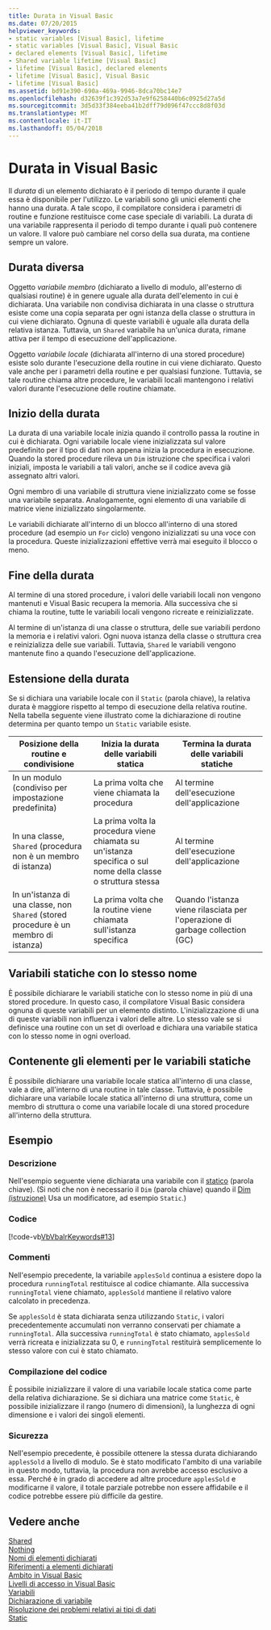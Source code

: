 ```yaml
---
title: Durata in Visual Basic
ms.date: 07/20/2015
helpviewer_keywords:
- static variables [Visual Basic], lifetime
- static variables [Visual Basic], Visual Basic
- declared elements [Visual Basic], lifetime
- Shared variable lifetime [Visual Basic]
- lifetime [Visual Basic], declared elements
- lifetime [Visual Basic], Visual Basic
- lifetime [Visual Basic]
ms.assetid: bd91e390-690a-469a-9946-8dca70bc14e7
ms.openlocfilehash: d32639f1c392d53a7e9f6258440b6c0925d27a5d
ms.sourcegitcommit: 3d5d33f384eeba41b2dff79d096f47ccc8d8f03d
ms.translationtype: MT
ms.contentlocale: it-IT
ms.lasthandoff: 05/04/2018
---
```

# <a name="lifetime-in-visual-basic"></a>Durata in Visual Basic
Il *durata* di un elemento dichiarato è il periodo di tempo durante il quale essa è disponibile per l'utilizzo. Le variabili sono gli unici elementi che hanno una durata. A tale scopo, il compilatore considera i parametri di routine e funzione restituisce come case speciale di variabili. La durata di una variabile rappresenta il periodo di tempo durante i quali può contenere un valore. Il valore può cambiare nel corso della sua durata, ma contiene sempre un valore.  
  
## <a name="different-lifetimes"></a>Durata diversa  
 Oggetto *variabile membro* (dichiarato a livello di modulo, all'esterno di qualsiasi routine) è in genere uguale alla durata dell'elemento in cui è dichiarata. Una variabile non condivisa dichiarata in una classe o struttura esiste come una copia separata per ogni istanza della classe o struttura in cui viene dichiarato. Ognuna di queste variabili è uguale alla durata della relativa istanza. Tuttavia, un `Shared` variabile ha un'unica durata, rimane attiva per il tempo di esecuzione dell'applicazione.  
  
 Oggetto *variabile locale* (dichiarata all'interno di una stored procedure) esiste solo durante l'esecuzione della routine in cui viene dichiarato. Questo vale anche per i parametri della routine e per qualsiasi funzione. Tuttavia, se tale routine chiama altre procedure, le variabili locali mantengono i relativi valori durante l'esecuzione delle routine chiamate.  
  
## <a name="beginning-of-lifetime"></a>Inizio della durata  
 La durata di una variabile locale inizia quando il controllo passa la routine in cui è dichiarata. Ogni variabile locale viene inizializzata sul valore predefinito per il tipo di dati non appena inizia la procedura in esecuzione. Quando la stored procedure rileva un `Dim` istruzione che specifica i valori iniziali, imposta le variabili a tali valori, anche se il codice aveva già assegnato altri valori.  
  
 Ogni membro di una variabile di struttura viene inizializzato come se fosse una variabile separata. Analogamente, ogni elemento di una variabile di matrice viene inizializzato singolarmente.  
  
 Le variabili dichiarate all'interno di un blocco all'interno di una stored procedure (ad esempio un `For` ciclo) vengono inizializzati su una voce con la procedura. Queste inizializzazioni effettive verrà mai eseguito il blocco o meno.  
  
## <a name="end-of-lifetime"></a>Fine della durata  
 Al termine di una stored procedure, i valori delle variabili locali non vengono mantenuti e Visual Basic recupera la memoria. Alla successiva che si chiama la routine, tutte le variabili locali vengono ricreate e reinizializzate.  
  
 Al termine di un'istanza di una classe o struttura, delle sue variabili perdono la memoria e i relativi valori. Ogni nuova istanza della classe o struttura crea e reinizializza delle sue variabili. Tuttavia, `Shared` le variabili vengono mantenute fino a quando l'esecuzione dell'applicazione.  
  
## <a name="extension-of-lifetime"></a>Estensione della durata  
 Se si dichiara una variabile locale con il `Static` (parola chiave), la relativa durata è maggiore rispetto al tempo di esecuzione della relativa routine. Nella tabella seguente viene illustrato come la dichiarazione di routine determina per quanto tempo un `Static` variabile esiste.  
  
|Posizione della routine e condivisione|Inizia la durata delle variabili statica|Termina la durata delle variabili statiche|  
|------------------------------------|-------------------------------------|-----------------------------------|  
|In un modulo (condiviso per impostazione predefinita)|La prima volta che viene chiamata la procedura|Al termine dell'esecuzione dell'applicazione|  
|In una classe, `Shared` (procedura non è un membro di istanza)|La prima volta la procedura viene chiamata su un'istanza specifica o sul nome della classe o struttura stessa|Al termine dell'esecuzione dell'applicazione|  
|In un'istanza di una classe, non `Shared` (stored procedure è un membro di istanza)|La prima volta che la routine viene chiamata sull'istanza specifica|Quando l'istanza viene rilasciata per l'operazione di garbage collection (GC)|  
  
## <a name="static-variables-of-the-same-name"></a>Variabili statiche con lo stesso nome  
 È possibile dichiarare le variabili statiche con lo stesso nome in più di una stored procedure. In questo caso, il compilatore Visual Basic considera ognuna di queste variabili per un elemento distinto. L'inizializzazione di una di queste variabili non influenza i valori delle altre. Lo stesso vale se si definisce una routine con un set di overload e dichiara una variabile statica con lo stesso nome in ogni overload.  
  
## <a name="containing-elements-for-static-variables"></a>Contenente gli elementi per le variabili statiche  
 È possibile dichiarare una variabile locale statica all'interno di una classe, vale a dire, all'interno di una routine in tale classe. Tuttavia, è possibile dichiarare una variabile locale statica all'interno di una struttura, come un membro di struttura o come una variabile locale di una stored procedure all'interno della struttura.  
  
## <a name="example"></a>Esempio  
  
### <a name="description"></a>Descrizione  
 Nell'esempio seguente viene dichiarata una variabile con il [statico](../../../../visual-basic/language-reference/modifiers/static.md) (parola chiave). (Si noti che non è necessario il `Dim` (parola chiave) quando il [Dim (istruzione)](../../../../visual-basic/language-reference/statements/dim-statement.md) Usa un modificatore, ad esempio `Static`.)  
  
### <a name="code"></a>Codice  
 [!code-vb[VbVbalrKeywords#13](../../../../visual-basic/language-reference/codesnippet/VisualBasic/lifetime_1.vb)]  
  
### <a name="comments"></a>Commenti  
 Nell'esempio precedente, la variabile `applesSold` continua a esistere dopo la procedura `runningTotal` restituisce al codice chiamante. Alla successiva `runningTotal` viene chiamato, `applesSold` mantiene il relativo valore calcolato in precedenza.  
  
 Se `applesSold` è stata dichiarata senza utilizzando `Static`, i valori precedentemente accumulati non verranno conservati per chiamate a `runningTotal`. Alla successiva `runningTotal` è stato chiamato, `applesSold` verrà ricreata e inizializzata su 0, e `runningTotal` restituirà semplicemente lo stesso valore con cui è stato chiamato.  
  
### <a name="compiling-the-code"></a>Compilazione del codice  
 È possibile inizializzare il valore di una variabile locale statica come parte della relativa dichiarazione. Se si dichiara una matrice come `Static`, è possibile inizializzare il rango (numero di dimensioni), la lunghezza di ogni dimensione e i valori dei singoli elementi.  
  
### <a name="security"></a>Sicurezza  
 Nell'esempio precedente, è possibile ottenere la stessa durata dichiarando `applesSold` a livello di modulo. Se è stato modificato l'ambito di una variabile in questo modo, tuttavia, la procedura non avrebbe accesso esclusivo a essa. Perché è in grado di accedere ad altre procedure `applesSold` e modificarne il valore, il totale parziale potrebbe non essere affidabile e il codice potrebbe essere più difficile da gestire.  
  
## <a name="see-also"></a>Vedere anche  
 [Shared](../../../../visual-basic/language-reference/modifiers/shared.md)  
 [Nothing](../../../../visual-basic/language-reference/nothing.md)  
 [Nomi di elementi dichiarati](../../../../visual-basic/programming-guide/language-features/declared-elements/declared-element-names.md)  
 [Riferimenti a elementi dichiarati](../../../../visual-basic/programming-guide/language-features/declared-elements/references-to-declared-elements.md)  
 [Ambito in Visual Basic](../../../../visual-basic/programming-guide/language-features/declared-elements/scope.md)  
 [Livelli di accesso in Visual Basic](../../../../visual-basic/programming-guide/language-features/declared-elements/access-levels.md)  
 [Variabili](../../../../visual-basic/programming-guide/language-features/variables/index.md)  
 [Dichiarazione di variabile](../../../../visual-basic/programming-guide/language-features/variables/variable-declaration.md)  
 [Risoluzione dei problemi relativi ai tipi di dati](../../../../visual-basic/programming-guide/language-features/data-types/troubleshooting-data-types.md)  
 [Static](../../../../visual-basic/language-reference/modifiers/static.md)
